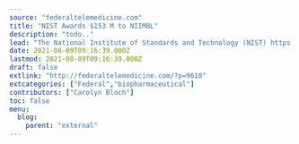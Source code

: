 ```yaml
---
source: "federaltelemedicine.com"
title: "NIST Awards $153 M to NIIMBL"
description: "todo.."
lead: "The National Institute of Standards and Technology (NIST) https://www.nist.gov, has awarded $153 million to the National Institute for Innovation in Manufacturing Biopharmaceuticals (NIIMBL) https://niimbl.force.com.NIIMBL is a public-private partnership ready to accelerate innovation in the biopharmaceutical industry. The U.S. biopharmaceutical industry produces vaccines, monoclonal antibodies, gene therapies, and other medical products derived from biological sources. The ..."
date: 2021-08-09T09:16:39.000Z
lastmod: 2021-08-09T09:16:39.000Z
draft: false
extlink: "http://federaltelemedicine.com/?p=9618"
extcategories: ["Federal","biopharmaceutical"]
contributors: ["Carolyn Bloch"]
toc: false
menu:
  blog:
    parent: "external"
---
```

